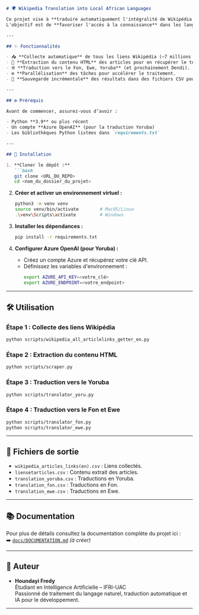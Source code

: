 

```markdown
# 🌍 Wikipedia Translation into Local African Languages

Ce projet vise à **traduire automatiquement l'intégralité de Wikipédia en anglais** vers quatre langues africaines à faibles ressources : **Fon**, **Ewe**, **Yoruba** et **Dendi**.  
L'objectif est de **favoriser l'accès à la connaissance** dans les langues locales africaines et de contribuer à leur **valorisation numérique**.

---

## ✨ Fonctionnalités

- 📥 **Collecte automatique** de tous les liens Wikipédia (~7 millions d'articles en anglais).
- 📄 **Extraction du contenu HTML** des articles pour en récupérer le texte principal.
- 🌐 **Traduction vers le Fon, Ewe, Yoruba** (et prochainement Dendi).
- ⚙️ **Parallélisation** des tâches pour accélérer le traitement.
- 💾 **Sauvegarde incrémentale** des résultats dans des fichiers CSV pour permettre une reprise fluide en cas d'interruption.

---

## ⚙️ Prérequis

Avant de commencer, assurez-vous d’avoir :

- Python **3.9** ou plus récent
- Un compte **Azure OpenAI** (pour la traduction Yoruba)
- Les bibliothèques Python listées dans `requirements.txt`

---

## 🚀 Installation

1. **Cloner le dépôt :**
   ```bash
   git clone <URL_DU_REPO>
   cd <nom_du_dossier_du_projet>
   ```

2. **Créer et activer un environnement virtuel :**
   ```bash
   python3 -m venv venv
   source venv/bin/activate        # MacOS/Linux
   .\venv\Scripts\activate         # Windows
   ```

3. **Installer les dépendances :**
   ```bash
   pip install -r requirements.txt
   ```

4. **Configurer Azure OpenAI (pour Yoruba) :**

   - Créez un compte Azure et récupérez votre clé API.
   - Définissez les variables d'environnement :
     ```bash
     export AZURE_API_KEY=<votre_clé>
     export AZURE_ENDPOINT=<votre_endpoint>
     ```

---

## 🛠️ Utilisation

### Étape 1 : Collecte des liens Wikipédia
```bash
python scripts/wikipedia_all_articlelinks_getter_en.py
```

### Étape 2 : Extraction du contenu HTML
```bash
python scripts/scraper.py
```

### Étape 3 : Traduction vers le Yoruba
```bash
python scripts/translator_yoru.py
```

### Étape 4 : Traduction vers le Fon et Ewe
```bash
python scripts/translator_fon.py
python scripts/translator_ewe.py
```

---

## 📁 Fichiers de sortie

- `wikipedia_articles_links(en).csv` : Liens collectés.
- `liensetarticles.csv` : Contenu extrait des articles.
- `translation_yoruba.csv` : Traductions en Yoruba.
- `translation_fon.csv` : Traductions en Fon.
- `translation_ewe.csv` : Traductions en Ewe.

---

## 📚 Documentation

Pour plus de détails consultez la documentation complète du projet ici :  
➡️ [`docs/DOCUMENTATION.md`](docs/DOCUMENTATION.md) *(à créer)*

---

## 👥 Auteur

- **Houndayi Fredy**  
  Étudiant en Intelligence Artificielle – IFRI-UAC  
  Passionné de traitement du langage naturel, traduction automatique et IA pour le développement.

---

